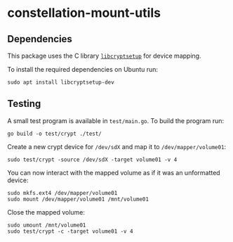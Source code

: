 # constellation-mount-utils

## Dependencies

This package uses the C library [`libcryptsetup`](https://gitlab.com/cryptsetup/cryptsetup/) for device mapping.

To install the required dependencies on Ubuntu run:
```shell
sudo apt install libcryptsetup-dev
```


## Testing

A small test program is available in `test/main.go`.
To build the program run:
```shell
go build -o test/crypt ./test/
```

Create a new crypt device for `/dev/sdX` and map it to `/dev/mapper/volume01`:
```shell
sudo test/crypt -source /dev/sdX -target volume01 -v 4
```

You can now interact with the mapped volume as if it was an unformatted device:
```shell
sudo mkfs.ext4 /dev/mapper/volume01
sudo mount /dev/mapper/volume01 /mnt/volume01
```

Close the mapped volume:
```shell
sudo umount /mnt/volume01
sudo test/crypt -c -target volume01 -v 4
```
